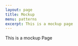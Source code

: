 ```yaml
---
layout: page
title: Mockup
menu: patterns
excerpt: This is a mockup page
---
```


This is a mockup Page

